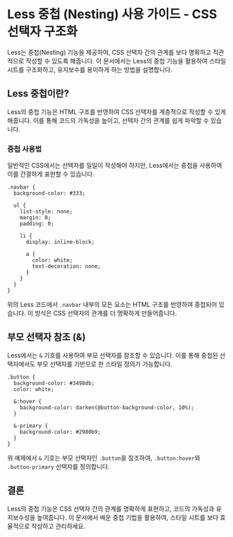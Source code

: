 # Less 중첩 (Nesting) 사용 가이드 - CSS 선택자 구조화

Less는 중첩(Nesting) 기능을 제공하여, CSS 선택자 간의 관계를 보다 명확하고 직관적으로 작성할 수 있도록 해줍니다. 이 문서에서는 Less의 중첩 기능을 활용하여 스타일 시트를 구조화하고, 유지보수를 용이하게 하는 방법을 설명합니다.

## Less 중첩이란?

Less의 중첩 기능은 HTML 구조를 반영하여 CSS 선택자를 계층적으로 작성할 수 있게 해줍니다. 이를 통해 코드의 가독성을 높이고, 선택자 간의 관계를 쉽게 파악할 수 있습니다.

### 중첩 사용법

일반적인 CSS에서는 선택자를 일일이 작성해야 하지만, Less에서는 중첩을 사용하여 이를 간결하게 표현할 수 있습니다.

```
.navbar {
  background-color: #333;

  ul {
    list-style: none;
    margin: 0;
    padding: 0;

    li {
      display: inline-block;

      a {
        color: white;
        text-decoration: none;
      }
    }
  }
}
```

위의 Less 코드에서 `.navbar` 내부의 모든 요소는 HTML 구조를 반영하여 중첩되어 있습니다. 이 방식은 CSS 선택자의 관계를 더 명확하게 만들어줍니다.

## 부모 선택자 참조 (&)

Less에서는 `&` 기호를 사용하여 부모 선택자를 참조할 수 있습니다. 이를 통해 중첩된 선택자에서도 부모 선택자를 기반으로 한 스타일 정의가 가능합니다.

```
.button {
  background-color: #3498db;
  color: white;

  &:hover {
    background-color: darken(@button-background-color, 10%);
  }

  &-primary {
    background-color: #2980b9;
  }
}
```

위 예제에서 `&` 기호는 부모 선택자인 `.button`을 참조하여, `.button:hover`와 `.button-primary` 선택자를 정의합니다.

## 결론

Less의 중첩 기능은 CSS 선택자 간의 관계를 명확하게 표현하고, 코드의 가독성과 유지보수성을 높여줍니다. 이 문서에서 배운 중첩 기법을 활용하여, 스타일 시트를 보다 효율적으로 작성하고 관리하세요.
